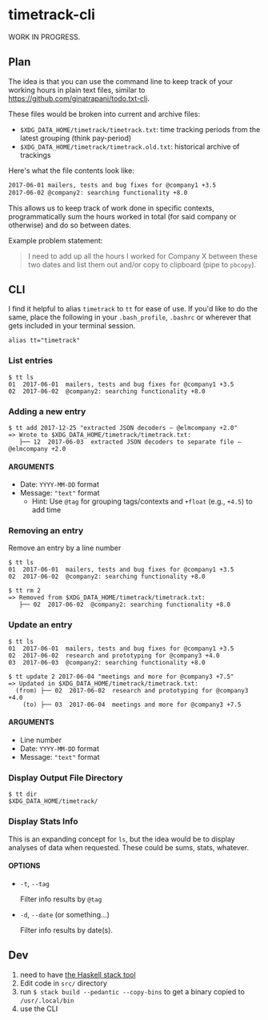 # timetrack-cli
WORK IN PROGRESS.

## Plan
The idea is that you can use the command line to keep track of your working
hours in plain text files, similar to
https://github.com/ginatrapani/todo.txt-cli.

These files would be broken into current and archive files:
* `$XDG_DATA_HOME/timetrack/timetrack.txt`: time tracking periods from the latest grouping (think pay-period)
* `$XDG_DATA_HOME/timetrack/timetrack.old.txt`: historical archive of trackings

Here's what the file contents look like:

```txt
2017-06-01 mailers, tests and bug fixes for @company1 +3.5
2017-06-02 @company2: searching functionality +8.0
```

This allows us to keep track of work done in specific contexts, programmatically
sum the hours worked in total (for said company or otherwise) and do so between
dates.

Example problem statement:

> I need to add up all the hours I worked for Company X between these two dates
and list them out and/or copy to clipboard (pipe to `pbcopy`).

## CLI
I find it helpful to alias `timetrack` to `tt` for ease of use. If you'd like to
do the same, place the following in your `.bash_profile`, `.bashrc` or wherever
that gets included in your terminal session.
```
alias tt="timetrack"
```

### List entries
```
$ tt ls
01  2017-06-01  mailers, tests and bug fixes for @company1 +3.5
02  2017-06-02  @company2: searching functionality +8.0
```

### Adding a new entry
```
$ tt add 2017-12-25 "extracted JSON decoders – @elmcompany +2.0"
=> Wrote to $XDG_DATA_HOME/timetrack/timetrack.txt:
   ├── 12  2017-06-03  extracted JSON decoders to separate file – @elmcompany +2.0
```

#### ARGUMENTS
* Date: `YYYY-MM-DD` format
* Message: `"text"` format
  * Hint: Use `@tag` for grouping tags/contexts and `+float` (e.g., `+4.5`) to add time

### Removing an entry
Remove an entry by a line number
```
$ tt ls
01  2017-06-01  mailers, tests and bug fixes for @company1 +3.5
02  2017-06-02  @company2: searching functionality +8.0

$ tt rm 2
=> Removed from $XDG_DATA_HOME/timetrack/timetrack.txt:
   ├── 02  2017-06-02  @company2: searching functionality +8.0
```

### Update an entry
```
$ tt ls
01  2017-06-01  mailers, tests and bug fixes for @company1 +3.5
02  2017-06-02  research and prototyping for @company3 +4.0
03  2017-06-03  @company2: searching functionality +8.0

$ tt update 2 2017-06-04 "meetings and more for @company3 +7.5"
=> Updated in $XDG_DATA_HOME/timetrack/timetrack.txt:
  (from) ├── 02  2017-06-02  research and prototyping for @company3 +4.0
    (to) ├── 03  2017-06-04  meetings and more for @company3 +7.5
```

#### ARGUMENTS
* Line number
* Date: `YYYY-MM-DD` format
* Message: `"text"` format

### Display Output File Directory
```
$ tt dir
$XDG_DATA_HOME/timetrack/
```

### Display Stats Info
This is an expanding concept for `ls`, but the idea would be to display
analyses of data when requested. These could be sums, stats, whatever.

#### OPTIONS
* `-t`, `--tag`

   Filter info results by `@tag`

* `-d`, `--date` (or something...)

   Filter info results by date(s).

## Dev
1. need to have [the Haskell stack tool](https://docs.haskellstack.org/en/stable/README/)
1. Edit code in `src/` directory
1. run `$ stack build --pedantic --copy-bins` to get a binary copied to `/usr/.local/bin`
1. use the CLI
